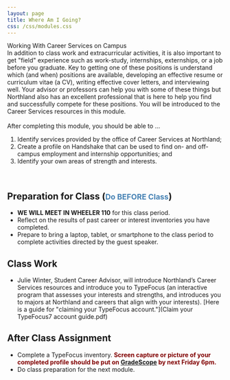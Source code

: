 ```yaml
---
layout: page
title: Where Am I Going?
css: /css/modules.css
---
```


<div class="panel-group">
  <div class="panel panel-primary">
    <div class="panel-heading">Working With Career Services on Campus</div>
    <div class="panel-body">In addition to class work and extracurricular activities, it is also important to get "field" experience such as work-study, internships, externships, or a job before you graduate. Key to getting one of these positions is understand which (and when) positions are available, developing an effective resume or curriculum vitae (a CV), writing effective cover letters, and interviewing well. Your advisor or professors can help you with some of these things but Northland also has an excellent professional that is here to help you find and successfully compete for these positions. You will be introduced to the Career Services resources in this module.
<br><br>
After completing this module, you should be able to ...

<ol>
  <li>Identify services provided by the office of Career Services at Northland;</li>
  <li>Create a profile on Handshake that can be used to find on- and off-campus employment and internship opportunities; and</li>
  <li>Identify your own areas of strength and interests.</li>
</ol>
    </div>
  </div>
</div>

&nbsp;

## Preparation for Class (<span style="font-size:smaller; color:SteelBlue;">Do BEFORE Class</span>)

* **WE WILL MEET IN WHEELER 110** for this class period.
* Reflect on the results of past career or interest inventories you have completed.
* Prepare to bring a laptop, tablet, or smartphone to the class period to complete activities directed by the guest speaker.

## Class Work

* Julie Winter, Student Career Advisor, will introduce Northland’s Career Services resources and introduce you to TypeFocus (an interactive program that assesses your interests and strengths, and introduces you to majors at Northland and careers that align with your interests). [Here is a guide for "claiming your TypeFocus account."](Claim your TypeFocus7 account guide.pdf)

## After Class Assignment

* Complete a TypeFocus inventory. <span style="color:Maroon; font-weight:bold;">Screen capture or picture of your completed profile should be put on <a href="https://www.gradescope.com/courses/300162">GradeScope</a> by next Friday 6pm.</span>
* Do class preparation for the next module.

